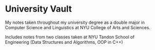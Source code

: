 # University Vault

My notes taken throughout my university degree as a double major in Computer Science and Linguistics at NYU College of Arts and Sciences. 

Includes notes from two classes taken at NYU Tandon School of Engineering (Data Structures and Algorithms, OOP in C++)


